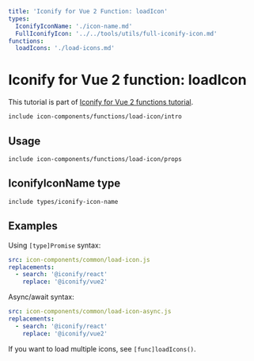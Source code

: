 ```yaml
title: 'Iconify for Vue 2 Function: loadIcon'
types:
  IconifyIconName: './icon-name.md'
  FullIconifyIcon: '../../tools/utils/full-iconify-icon.md'
functions:
  loadIcons: './load-icons.md'
```

# Iconify for Vue 2 function: loadIcon

This tutorial is part of [Iconify for Vue 2 functions tutorial](./index.md#functions).

`include icon-components/functions/load-icon/intro`

## Usage

`include icon-components/functions/load-icon/props`

## IconifyIconName type

`include types/iconify-icon-name`

## Examples

Using `[type]Promise` syntax:

```yaml
src: icon-components/common/load-icon.js
replacements:
  - search: '@iconify/react'
    replace: '@iconify/vue2'
```

Async/await syntax:

```yaml
src: icon-components/common/load-icon-async.js
replacements:
  - search: '@iconify/react'
    replace: '@iconify/vue2'
```

If you want to load multiple icons, see `[func]loadIcons()`.
